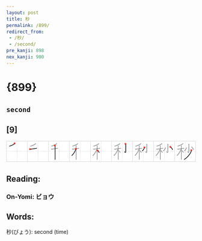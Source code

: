 ```yaml
---
layout: post
title: 秒
permalink: /899/
redirect_from:
 - /秒/
 - /second/
pre_kanji: 898
nex_kanji: 900
---
```


# {899}

## `second`

## [9]

<div class="stroke"><img src="../images/E7A792.png" /></div>

## Reading:

### On-Yomi: ビョウ

## Words:

秒(びょう): second (time)
